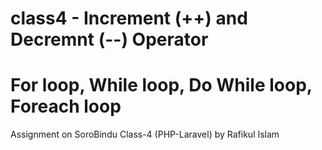 # class4 - Increment (++) and Decremnt (--) Operator
# For loop, While loop, Do While loop, Foreach loop
Assignment on SoroBindu Class-4 (PHP-Laravel) by Rafikul Islam

